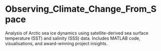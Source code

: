 # Observing_Climate_Change_From_Space
Analysis of Arctic sea ice dynamics using satellite-derived sea surface temperature (SST) and salinity (SSS) data. Includes MATLAB code, visualisations, and award-winning project insights.
